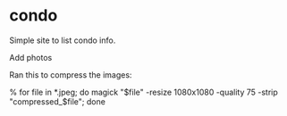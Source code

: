 # condo

Simple site to list condo info.

Add photos

Ran this to compress the images:

% for file in *.jpeg; do magick "$file" -resize 1080x1080 -quality 75 -strip "compressed_$file"; done

